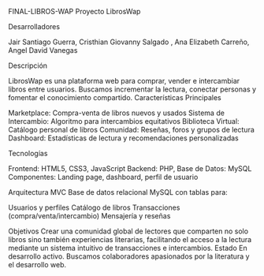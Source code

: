 FINAL-LIBROS-WAP Proyecto LibrosWap

Desarrolladores

Jair Santiago Guerra, Cristhian Giovanny Salgado , Ana Elizabeth Carreño, Angel David Vanegas

Descripción

LibrosWap es una plataforma web para comprar, vender e intercambiar libros entre usuarios. Buscamos incrementar la lectura, conectar personas y fomentar el conocimiento compartido. Características Principales

Marketplace: Compra-venta de libros nuevos y usados Sistema de Intercambio: Algoritmo para intercambios equitativos Biblioteca Virtual: Catálogo personal de libros Comunidad: Reseñas, foros y grupos de lectura Dashboard: Estadísticas de lectura y recomendaciones personalizadas

Tecnologías

Frontend: HTML5, CSS3, JavaScript Backend: PHP, Base de Datos: MySQL Componentes: Landing page, dashboard, perfil de usuario

Arquitectura MVC Base de datos relacional MySQL con tablas para:

Usuarios y perfiles Catálogo de libros Transacciones (compra/venta/intercambio) Mensajería y reseñas

Objetivos Crear una comunidad global de lectores que comparten no solo libros sino también experiencias literarias, facilitando el acceso a la lectura mediante un sistema intuitivo de transacciones e intercambios. Estado En desarrollo activo. Buscamos colaboradores apasionados por la literatura y el desarrollo web.
